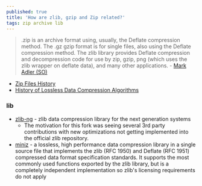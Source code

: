 ```yaml
---
published: true
title: 'How are zlib, gzip and Zip related?'
tags: zip archive lib
---
```

> .zip is an archive format using, usually, the Deflate compression method. The .gz gzip format is for single files, also using the Deflate compression method. The zlib library provides Deflate compression and decompression code for use by zip, gzip, png (which uses the zlib wrapper on deflate data), and many other applications. - [Mark Adler (SO)](https://stackoverflow.com/a/20765054/51386)

- [Zip Files History](https://www.hanshq.net/zip.html)
- [History of Lossless Data Compression Algorithms](https://news.ycombinator.com/item?id=31922396)

### lib
- [zlib-ng](https://github.com/zlib-ng/zlib-ng?tab=readme-ov-file#zlib-ng) - zlib data compression library for the next generation systems 
	- The motivation for this fork was seeing several 3rd party contributions with new optimizations not getting implemented into the official zlib repository.
- [miniz](https://github.com/richgel999/miniz?tab=readme-ov-file#miniz) -  a lossless, high performance data compression library in a single source file that implements the zlib (RFC 1950) and Deflate (RFC 1951) compressed data format specification standards. It supports the most commonly used functions exported by the zlib library, but is a completely independent implementation so zlib's licensing requirements do not apply
